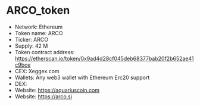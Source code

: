 # ARCO_token

* Network: Ethereum
* Token name: ARCO
* Ticker: ARCO
* Supply: 42 M
* Token contract address: https://etherscan.io/token/0x9ad4d28cf045deb68377bab20f2b652ae41c9bce
* CEX: Xeggex.com
* Wallets: Any web3 wallet with Ethereum Erc20 support
* DEX:
* Website: https://aquariuscoin.com
* Website: https://arco.si
  

